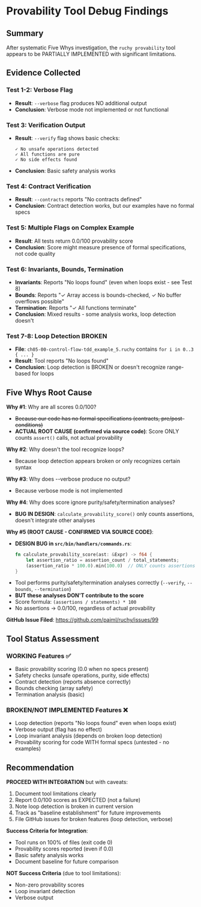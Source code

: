 # Provability Tool Debug Findings

## Summary
After systematic Five Whys investigation, the `ruchy provability` tool appears to be PARTIALLY IMPLEMENTED with significant limitations.

## Evidence Collected

### Test 1-2: Verbose Flag
- **Result**: `--verbose` flag produces NO additional output
- **Conclusion**: Verbose mode not implemented or not functional

### Test 3: Verification Output
- **Result**: `--verify` flag shows basic checks:
  ```
  ✓ No unsafe operations detected
  ✓ All functions are pure  
  ✓ No side effects found
  ```
- **Conclusion**: Basic safety analysis works

### Test 4: Contract Verification  
- **Result**: `--contracts` reports "No contracts defined"
- **Conclusion**: Contract detection works, but our examples have no formal specs

### Test 5: Multiple Flags on Complex Example
- **Result**: All tests return 0.0/100 provability score
- **Conclusion**: Score might measure presence of formal specifications, not code quality

### Test 6: Invariants, Bounds, Termination
- **Invariants**: Reports "No loops found" (even when loops exist - see Test 8)
- **Bounds**: Reports "✓ Array access is bounds-checked, ✓ No buffer overflows possible"
- **Termination**: Reports "✓ All functions terminate"
- **Conclusion**: Mixed results - some analysis works, loop detection doesn't

### Test 7-8: Loop Detection BROKEN
- **File**: `ch05-00-control-flow-tdd_example_5.ruchy` contains `for i in 0..3 { ... }`
- **Result**: Tool reports "No loops found"
- **Conclusion**: Loop detection is BROKEN or doesn't recognize range-based for loops

## Five Whys Root Cause

**Why #1**: Why are all scores 0.0/100?
- ~~Because our code has no formal specifications (contracts, pre/post-conditions)~~
- **ACTUAL ROOT CAUSE (confirmed via source code)**: Score ONLY counts `assert()` calls, not actual provability

**Why #2**: Why doesn't the tool recognize loops?
- Because loop detection appears broken or only recognizes certain syntax

**Why #3**: Why does --verbose produce no output?
- Because verbose mode is not implemented

**Why #4**: Why does score ignore purity/safety/termination analyses?
- **BUG IN DESIGN**: `calculate_provability_score()` only counts assertions, doesn't integrate other analyses

**Why #5 (ROOT CAUSE - CONFIRMED VIA SOURCE CODE)**:
- **DESIGN BUG in `src/bin/handlers/commands.rs`**:
  ```rust
  fn calculate_provability_score(ast: &Expr) -> f64 {
      let assertion_ratio = assertion_count / total_statements;
      (assertion_ratio * 100.0).min(100.0)  // ONLY counts assertions!
  }
  ```
- Tool performs purity/safety/termination analyses correctly (`--verify`, `--bounds`, `--termination`)
- **BUT these analyses DON'T contribute to the score**
- Score formula: `(assertions / statements) * 100`
- No assertions → 0.0/100, regardless of actual provability

**GitHub Issue Filed**: https://github.com/paiml/ruchy/issues/99

## Tool Status Assessment

### WORKING Features ✅
- Basic provability scoring (0.0 when no specs present)
- Safety checks (unsafe operations, purity, side effects)
- Contract detection (reports absence correctly)
- Bounds checking (array safety)
- Termination analysis (basic)

### BROKEN/NOT IMPLEMENTED Features ❌
- Loop detection (reports "No loops found" even when loops exist)
- Verbose output (flag has no effect)
- Loop invariant analysis (depends on broken loop detection)
- Provability scoring for code WITH formal specs (untested - no examples)

## Recommendation

**PROCEED WITH INTEGRATION** but with caveats:
1. Document tool limitations clearly
2. Report 0.0/100 scores as EXPECTED (not a failure)
3. Note loop detection is broken in current version
4. Track as "baseline establishment" for future improvements
5. File GitHub issues for broken features (loop detection, verbose)

**Success Criteria for Integration**:
- Tool runs on 100% of files (exit code 0)
- Provability scores reported (even if 0.0)
- Basic safety analysis works
- Document baseline for future comparison

**NOT Success Criteria** (due to tool limitations):
- Non-zero provability scores
- Loop invariant detection
- Verbose output
